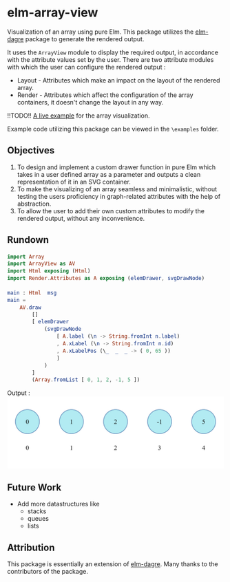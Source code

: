 # elm-array-view 
Visualization of an array using pure Elm. This package utilizes the [elm-dagre](https://package.elm-lang.org/packages/goyalarchit/elm-dagre/latest/) package to generate the rendered output. 

It uses the `ArrayView` module to display the required output, in accordance with the attribute values set by the user.
There are two attribute modules with which the user can configure the rendered output :  
- Layout - Attributes which make an impact on the layout of the rendered array.
- Render - Attributes which affect the configuration of the array containers, it doesn't change the layout in any way. 

!!TODO!! [A live example]() for the array visualization.

Example code utilizing this package can be viewed in the `\examples` folder.

## Objectives
1. To design and implement a custom drawer function in pure Elm which takes in a user defined array as a parameter and outputs a clean representation of it in an SVG container.
2. To make the visualizing of an array seamless and minimalistic, without testing the users proficiency in graph-related attributes with the help of abstraction. 
3. To allow the user to add their own custom attributes to modify the rendered output, without any inconvenience. 

## Rundown

```elm
import Array
import ArrayView as AV
import Html exposing (Html)
import Render.Attributes as A exposing (elemDrawer, svgDrawNode)

main : Html  msg
main =
	AV.draw
		[]
		[ elemDrawer
			(svgDrawNode
				[ A.label (\n -> String.fromInt n.label)
				, A.xLabel (\n -> String.fromInt n.id)
				, A.xLabelPos (\_  _  _ -> ( 0, 65 ))
				]
			)
		]
		(Array.fromList [ 0, 1, 2, -1, 5 ])
```
Output :
![Array visualization](examples/view-output.jpeg)

## Future Work

-  Add more datastructures like
    - stacks
    - queues
    - lists

## Attribution
This package is essentially an extension of [elm-dagre](https://package.elm-lang.org/packages/goyalarchit/elm-dagre/latest/). Many thanks to the contributors of the package.


